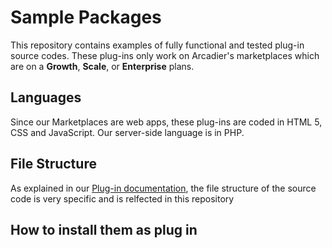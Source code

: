 Sample Packages
===============
This repository contains examples of fully functional and tested plug-in source codes. These plug-ins only work on Arcadier's marketplaces which are on a **Growth**, **Scale**, or **Enterprise** plans.

## Languages
Since our Marketplaces are web apps, these plug-ins are coded in HTML 5, CSS and JavaScript. Our server-side language is in PHP.

## File Structure
As explained in our [Plug-in documentation](#), the file structure of the source code is very specific and is relfected in this repository

## How to install them as plug in

